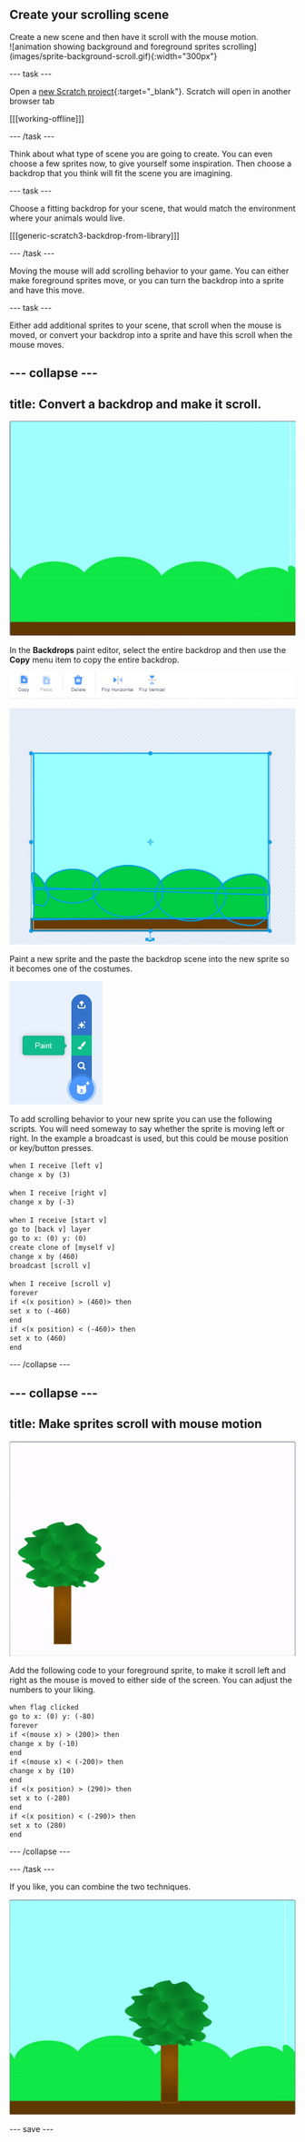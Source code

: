 ## Create your scrolling scene

<div style="display: flex; flex-wrap: wrap">
<div style="flex-basis: 200px; flex-grow: 1; margin-right: 15px;">
Create a new scene and then have it scroll with the mouse motion.
</div>
<div>
![animation showing background and foreground sprites scrolling](images/sprite-background-scroll.gif){:width="300px"}
</div>
</div>
 
 --- task ---

Open a [new Scratch project](https://rpf.io/scratch-new){:target="_blank"}. Scratch will open in another browser tab

[[[working-offline]]]

--- /task ---

Think about what type of scene you are going to create. You can even choose a few sprites now, to give yourself some inspiration. Then choose a backdrop that you think will fit the scene you are imagining.

--- task ---

Choose a fitting backdrop for your scene, that would match the environment where your animals would live.

[[[generic-scratch3-backdrop-from-library]]]

--- /task ---

Moving the mouse will add scrolling behavior to your game. You can either make foreground sprites move, or you can turn the backdrop into a sprite and have this move.

--- task ---

Either add additional sprites to your scene, that scroll when the mouse is moved, or convert your backdrop into a sprite and have this scroll when the mouse moves.

--- collapse ---
---
title: Convert a backdrop and make it scroll.
---

![backdrop converted to a sprite and scrolling left and right with the mouse pointer](images/scroll-background.gif)

In the **Backdrops** paint editor, select the entire backdrop and then use the **Copy** menu item to copy the entire backdrop.

![the backdrop has been selected and the copy menu item is shown in the top left](images/copy-backdrop.png)

Paint a new sprite and the paste the backdrop scene into the new sprite so it becomes one of the costumes.

![paint sprite selected from the create new sprite menu](images/paint-sprite.png)

To add scrolling behavior to your new sprite you can use the following scripts. You will need someway to say whether the sprite is moving left or right. In the example a broadcast is used, but this could be mouse position or key/button presses.

```blocks3
when I receive [left v]
change x by (3)

when I receive [right v]
change x by (-3)

when I receive [start v]
go to [back v] layer
go to x: (0) y: (0)
create clone of [myself v]
change x by (460) 
broadcast [scroll v]

when I receive [scroll v]
forever
if <(x position) > (460)> then
set x to (-460)
end
if <(x position) < (-460)> then
set x to (460)
end
```

--- /collapse ---

--- collapse ---
---
title: Make sprites scroll with mouse motion
---

![animation showing a tree scrolling as the mouse is moved](images/sprite-scroll.gif)

Add the following code to your foreground sprite, to make it scroll left and right as the mouse is moved to either side of the screen. You can adjust the numbers to your liking.

```blocks3
when flag clicked
go to x: (0) y: (-80)
forever
if <(mouse x) > (200)> then
change x by (-10)
end
if <(mouse x) < (-200)> then
change x by (10)
end
if <(x position) > (290)> then
set x to (-280)
end
if <(x position) < (-290)> then
set x to (280)
end
```

--- /collapse ---

--- /task ---

If you like, you can combine the two techniques.

![animation showing background and foreground sprites scrolling](images/sprite-background-scroll.gif)


--- save ---